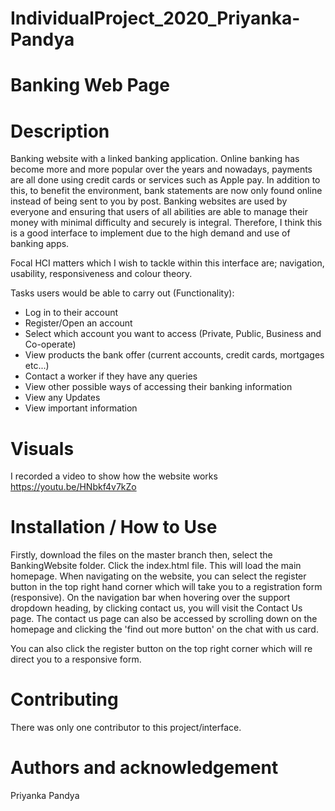 # IndividualProject_2020_Priyanka-Pandya

# Banking Web Page 

# Description 
Banking website with a linked banking application. Online banking has become more and more popular over the years and 
nowadays, payments are all done using credit cards or services such as Apple pay. In addition to this, to benefit the 
environment, bank statements are now only found online instead of being sent to you by post. Banking websites are used 
by everyone and ensuring that users of all abilities are able to manage their money with minimal difficulty and securely 
is integral.  Therefore, I think this is a good interface to implement due to the high demand and use of banking apps. 

Focal HCI matters which I wish to tackle within this interface are; navigation, usability, responsiveness and colour theory.

Tasks users would be able to carry out (Functionality): 
- Log in to their account 
- Register/Open an account
- Select which account you want to access (Private, Public, Business and Co-operate)
- View products the bank offer (current accounts, credit cards, mortgages etc...)
- Contact a worker if they have any queries
- View other possible ways of accessing their banking information 
- View any Updates 
- View important information

# Visuals 
I recorded a video to show how the website works
https://youtu.be/HNbkf4v7kZo

# Installation / How to Use 
Firstly, download the files on the master branch then, select the BankingWebsite folder. Click the index.html file. 
This will load the main homepage. When navigating on the website, you can select the register button 
in the top right hand corner which will take you to a registration form (responsive). On the navigation bar when 
hovering over the support dropdown heading, by clicking contact us, you will visit the Contact Us page. The contact us 
page can also be accessed by scrolling down on the homepage and clicking the 'find out more button' on the chat with us 
card. 

You can also click the register button on the top right corner which will re direct you to a responsive form. 


# Contributing 
There was only one contributor to this project/interface. 

# Authors and acknowledgement
Priyanka Pandya 
